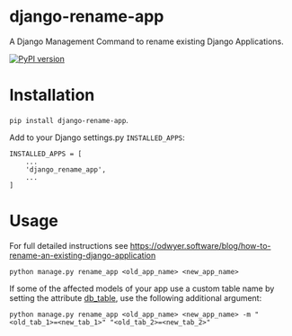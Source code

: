 # django-rename-app

A Django Management Command to rename existing Django Applications.

[![PyPI version](https://badge.fury.io/py/django-rename-app.svg)](https://pypi.org/project/django-rename-app/)

# Installation

`pip install django-rename-app`.

Add to your Django settings.py `INSTALLED_APPS`:

```
INSTALLED_APPS = [
    ...
    'django_rename_app',
    ...
]
```

# Usage

For full detailed instructions see https://odwyer.software/blog/how-to-rename-an-existing-django-application

`python manage.py rename_app <old_app_name> <new_app_name>`

If some of the affected models of your app use a custom table name by setting the attribute [db_table](https://docs.djangoproject.com/en/4.0/ref/models/options/#db-table), use the following additional argument:

`python manage.py rename_app <old_app_name> <new_app_name> -m "<old_tab_1>=<new_tab_1>" "<old_tab_2>=<new_tab_2>"`


